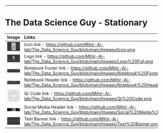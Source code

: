 ---
# **The Data Science Guy - Stationary**

| Image | Links |
|:--|:--|
| <img src="https://github.com/Mihir-Ai-lab/The_Data_Science_Guy/blob/main/Images/Icon.png"> | Icon link - https://github.com/Mihir-Ai-lab/The_Data_Science_Guy/blob/main/Images/Icon.png |
| <img src="https://github.com/Mihir-Ai-lab/The_Data_Science_Guy/blob/main/Images/Logo%20Full.png"> | Logo link - https://github.com/Mihir-Ai-lab/The_Data_Science_Guy/blob/main/Images/Logo%20Full.png | 
| <img src="https://github.com/Mihir-Ai-lab/The_Data_Science_Guy/blob/main/Images/Notebook%20Footer.pdf"> | Notebook Footer link - https://github.com/Mihir-Ai-lab/The_Data_Science_Guy/blob/main/Images/Notebook%20Footer.pdf | 
| <img src="https://github.com/Mihir-Ai-lab/The_Data_Science_Guy/blob/main/Images/Notebook%20Header.png"> | Notebook Header link - https://github.com/Mihir-Ai-lab/The_Data_Science_Guy/blob/main/Images/Notebook%20Header.png |
| <img src="https://github.com/Mihir-Ai-lab/The_Data_Science_Guy/blob/main/Images/Qr%20Code.png"> | Qr Code link - https://github.com/Mihir-Ai-lab/The_Data_Science_Guy/blob/main/Images/Qr%20Code.png |
| <img src="https://github.com/Mihir-Ai-lab/The_Data_Science_Guy/blob/main/Images/Social%20Media%20Header.png"> | Social Media Header link - https://github.com/Mihir-Ai-lab/The_Data_Science_Guy/blob/main/Images/Social%20Media%20Header.png |
| <img src="https://github.com/Mihir-Ai-lab/The_Data_Science_Guy/blob/main/Images/Text%20Banner.png"> | Text Banner link - https://github.com/Mihir-Ai-lab/The_Data_Science_Guy/blob/main/Images/Text%20Banner.png | 
